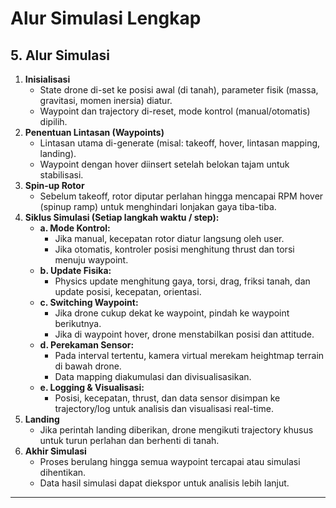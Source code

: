 # Alur Simulasi Lengkap

## 5. Alur Simulasi

1. **Inisialisasi**
   - State drone di-set ke posisi awal (di tanah), parameter fisik (massa, gravitasi, momen inersia) diatur.
   - Waypoint dan trajectory di-reset, mode kontrol (manual/otomatis) dipilih.
2. **Penentuan Lintasan (Waypoints)**
   - Lintasan utama di-generate (misal: takeoff, hover, lintasan mapping, landing).
   - Waypoint dengan hover diinsert setelah belokan tajam untuk stabilisasi.
3. **Spin-up Rotor**
   - Sebelum takeoff, rotor diputar perlahan hingga mencapai RPM hover (spinup ramp) untuk menghindari lonjakan gaya tiba-tiba.
4. **Siklus Simulasi (Setiap langkah waktu / step):**
   - **a. Mode Kontrol:**
     - Jika manual, kecepatan rotor diatur langsung oleh user.
     - Jika otomatis, kontroler posisi menghitung thrust dan torsi menuju waypoint.
   - **b. Update Fisika:**
     - Physics update menghitung gaya, torsi, drag, friksi tanah, dan update posisi, kecepatan, orientasi.
   - **c. Switching Waypoint:**
     - Jika drone cukup dekat ke waypoint, pindah ke waypoint berikutnya.
     - Jika di waypoint hover, drone menstabilkan posisi dan attitude.
   - **d. Perekaman Sensor:**
     - Pada interval tertentu, kamera virtual merekam heightmap terrain di bawah drone.
     - Data mapping diakumulasi dan divisualisasikan.
   - **e. Logging & Visualisasi:**
     - Posisi, kecepatan, thrust, dan data sensor disimpan ke trajectory/log untuk analisis dan visualisasi real-time.
5. **Landing**
   - Jika perintah landing diberikan, drone mengikuti trajectory khusus untuk turun perlahan dan berhenti di tanah.
6. **Akhir Simulasi**
   - Proses berulang hingga semua waypoint tercapai atau simulasi dihentikan.
   - Data hasil simulasi dapat diekspor untuk analisis lebih lanjut.

---
